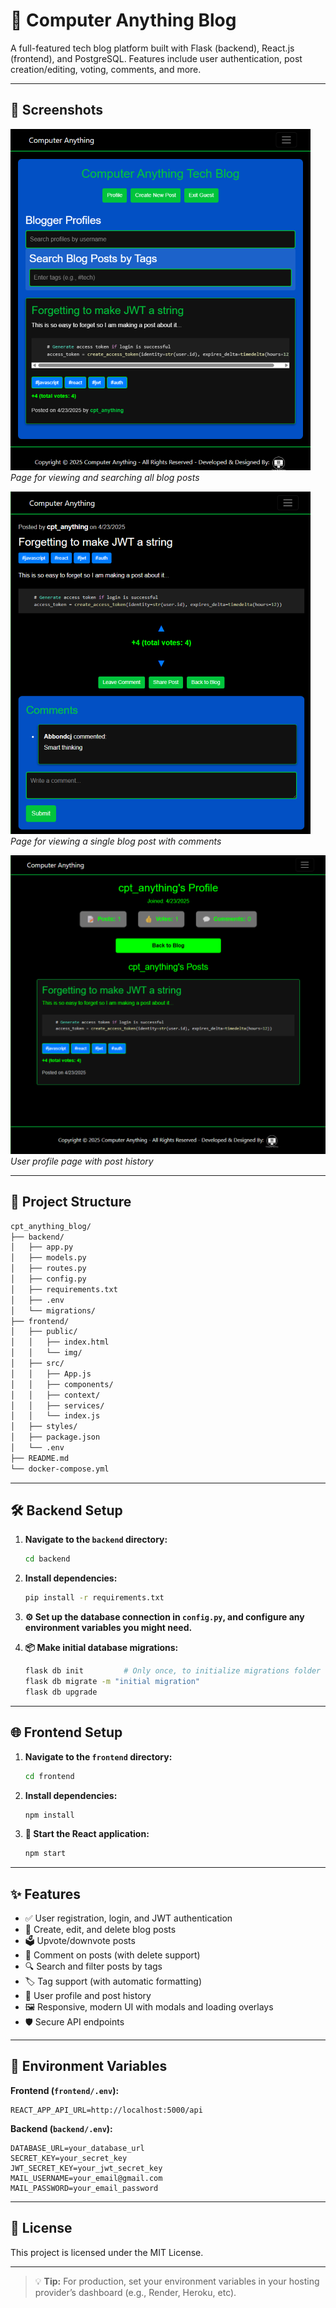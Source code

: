 # 📝 Computer Anything Blog

A full-featured tech blog platform built with Flask (backend), React.js (frontend), and PostgreSQL.
Features include user authentication, post creation/editing, voting, comments, and more.

---

## 📸 Screenshots

![Blog Page](assets/Screenshot_Blog_Page.png)
*Page for viewing and searching all blog posts*

![Post Page](assets/Screenshot_Post_Page.png)
*Page for viewing a single blog post with comments*

![Profile Page](assets/Screenshot_Profile_Page.png)
*User profile page with post history*

---

## 📂 Project Structure

```bash
cpt_anything_blog/
├── backend/
│   ├── app.py
│   ├── models.py
│   ├── routes.py
│   ├── config.py
│   ├── requirements.txt
│   ├── .env
│   └── migrations/
├── frontend/
│   ├── public/
│   │   ├── index.html
│   │   └── img/
│   ├── src/
│   │   ├── App.js
│   │   ├── components/
│   │   ├── context/
│   │   ├── services/
│   │   └── index.js
│   ├── styles/
│   ├── package.json
│   └── .env
├── README.md
└── docker-compose.yml
```

---

## 🛠️ Backend Setup

1. **Navigate to the `backend` directory:**

    ```bash
    cd backend
    ```

2. **Install dependencies:**

    ```bash
    pip install -r requirements.txt
    ```

3. **⚙️ Set up the database connection in `config.py`, and configure any environment variables you might need.**

4. **📦 Make initial database migrations:**

    ```bash
    flask db init         # Only once, to initialize migrations folder
    flask db migrate -m "initial migration"
    flask db upgrade
    ```

---

## 🌐 Frontend Setup

1. **Navigate to the `frontend` directory:**

    ```bash
    cd frontend
    ```

2. **Install dependencies:**

    ```bash
    npm install
    ```

3. **🚀 Start the React application:**

    ```bash
    npm start
    ```

---

## ✨ Features

- ✅ User registration, login, and JWT authentication
- 📝 Create, edit, and delete blog posts
- 🗳️ Upvote/downvote posts
- 💬 Comment on posts (with delete support)
- 🔍 Search and filter posts by tags
- 🏷️ Tag support (with automatic formatting)
- 👤 User profile and post history
- 🖼️ Responsive, modern UI with modals and loading overlays
- 🛡️ Secure API endpoints

---

## 🔧 Environment Variables

**Frontend (`frontend/.env`):**

```env
REACT_APP_API_URL=http://localhost:5000/api
```

**Backend (`backend/.env`):**

```env
DATABASE_URL=your_database_url
SECRET_KEY=your_secret_key
JWT_SECRET_KEY=your_jwt_secret_key
MAIL_USERNAME=your_email@gmail.com
MAIL_PASSWORD=your_email_password
```

---

## 📜 License

This project is licensed under the MIT License.

---

> 💡 **Tip:**
> For production, set your environment variables in your hosting provider’s dashboard (e.g., Render, Heroku, etc).
